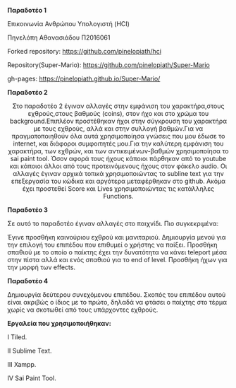 <b> Παραδοτέο 1 </b>


Επικοινωνία Ανθρώπου Υπολογιστή (HCI)

Πηνελόπη Αθανασιάδου Π2016061

Forked repository: https://github.com/pinelopiath/hci

Repository(Super-Mario): https://github.com/pinelopiath/Super-Mario

gh-pages: https://pinelopiath.github.io/Super-Mario/


<b> Παραδοτέο 2 </b>

<center>Στο παραδοτέο 2 έγιναν αλλαγές στην εμφάνιση του χαρακτήρα,στους εχθρούς,στους βαθμούς (coins),  
στον ήχο και στο χρώμα του background.Επιπλέον προστέθηκαν ήχοι στην σύγκρουση του χαρακτήρα με τους εχθρούς,
αλλά και στην συλλογή βαθμών.Για να πραγματοποιηθούν όλα αυτά χρησιμοποίησα γνώσεις που μου έδωσε το internet,
και διάφοροι συμφοιτητές μου.Για την καλύτερη εμφάνιση του χαρακτήρα, των εχθρών, και των αντικειμένων-βαθμών χρησιμοποίησα το sai paint tool.
Όσον αφορά τους ήχους κάποιοι πάρθηκαν από το youtube και κάποιοι άλλοι από τους προτεινόμενους ήχους στον φάκελο audio.
Οι αλλαγές έγιναν αρχικά τοπικά χρησιμοποιώντας το subline text για την επεξεργασία του κώδικα και αργότερα μεταφέρθηκαν στο github.
Ακόμα έχει προστεθεί Score και Lives χρησιμοποιώντας τις κατάλληλες Functions.</center>

<b> Παραδοτέο 3 </b>

Σε αυτό το παραδοτέο έγιναν αλλαγές στο παιχνίδι. Πιο συγκεκριμένα:

Έγινε προσθήκη καινούριου εχθρού και μανιταριού.
Δημιουργία μενού για την επιλογή του επιπέδου που επιθυμεί ο χρήστης να παίξει.
Προσθήκη σπαθιού με το οποίο ο παίκτης έχει την δυνατότητα να κάνει teleport μέσα στην πίστα αλλά και ενός σπαθιού για το end of level.
Προσθήκη ήχων για την μορφή των effects.

<b> Παραδοτέο 4 </b>

Δημιουργία δεύτερου συνεχόμενου επιπέδου. Σκοπός του επιπέδου αυτού είναι ακριβώς ο ίδιος με το πρώτο, δηλαδά να φτάσει ο παίχτης στο τέρμα χωρίς να σκοτωθεί από τους υπάρχοντες εχθρούς. 

<b> Εργαλεία που χρησιμοποιήθηκαν: </b>

Ι   Tiled.

II  Sublime Text.

III Xampp.

IV  Sai Paint Tool.
